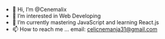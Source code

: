 - 👋 Hi, I’m @Cenemalix
- 👀 I’m interested in Web Developing 
- 🌱 I’m currently mastering JavaScript and learning React.js
- 📫 How to reach me ... email: celicnemanja31@gmail.com
